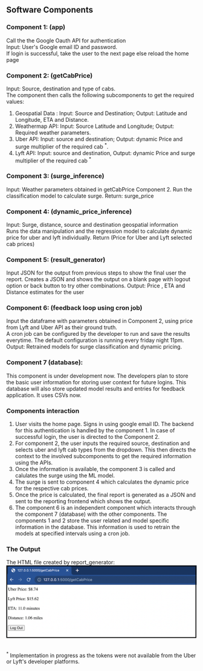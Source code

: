 ## Software Components  

### Component 1: (app)
Call the the Google Oauth API for authentication  
Input: User's Google email ID and password.  
If login is successful, take the user to the next page else reload the home page


### Component 2: (getCabPrice)
Input: Source, destination and type of cabs.  
The component then calls the following subcomponents to get the required values:  
1. Geospatial Data : Input: Source and Destination; Output: Latitude and Longitude, ETA and Distance. 
2. Weathermap API: Input: Source Latitude and Longitude; Output: Required weather parameters. 
3. Uber API: Input: source and destination; Output: dynamic Price and surge multiplier of the required cab <sup>*</sup>. 
4. Lyft API: Input: source and destination, Output: dynamic Price and surge multiplier of the required cab <sup>*</sup>


### Component 3: (surge_inference)
Input: Weather parameters obtained in getCabPrice Component 2. 
Run the classification model to calculate surge. 
Return: surge_price

### Component 4: (dynamic_price_inference)
Input: Surge, distance, source and destination geospatial information   
Runs the data manipulation and the regression model to calculate dynamic price for uber and lyft individually. 
Return (Price for Uber and Lyft selected cab prices)

### Component 5: (result_generator)
Input JSON for the output from previous steps to show the final user the report. 
Creates a JSON and shows the output on a blank page with logout option or back button to try other combinations. 
Output: Price , ETA and Distance estimates for the user

### Component 6: (feedback loop using cron job)
Input the dataframe with parameters obtained in Component 2, using price from Lyft and Uber API as their ground truth.  
A cron job can be configured by the developer to run and save the results everytime. The default configuration is running every friday night 11pm.  
Output: Retrained models for surge classification and dynamic pricing.

### Component 7 (database):
This component is under development now. The developers plan to store the basic user information for storing user context for future logins. This database will also store updated model results and entries for feedback application. It uses CSVs now.

### Components interaction
1. User visits the home page. Signs in using google email ID. The backend for this authentication is handled by the component 1. In case of successful login, the user is directed to the Component 2.  
2. For component 2, the user inputs the required source, destination and selects uber and lyft cab types from the dropdown. This then directs the context to the involved subcomponents to get the required information using the APIs.  
3. Once the information is available, the component 3 is called and calulates the surge using the ML model.  
4. The surge is sent to component 4 which calculates the dynamic price for the respective cab prices.  
5. Once the price is calculated, the final report is generated as a JSON and sent to the reporting frontend which shows the output.  
6. The component 6 is an independent component which interacts through the component 7 (database) with the other components. The components 1 and 2 store the user related and model specific information in the database. This information is used to retrain the models at specified intervals using a cron job. 

### The Output
The HTML file created by report_generator:
![image_api3](./screenshots/image_api3.png)

<br>
<sup>*</sup> Implementation in progress as the tokens were not available from the Uber or Lyft's developer platforms.
